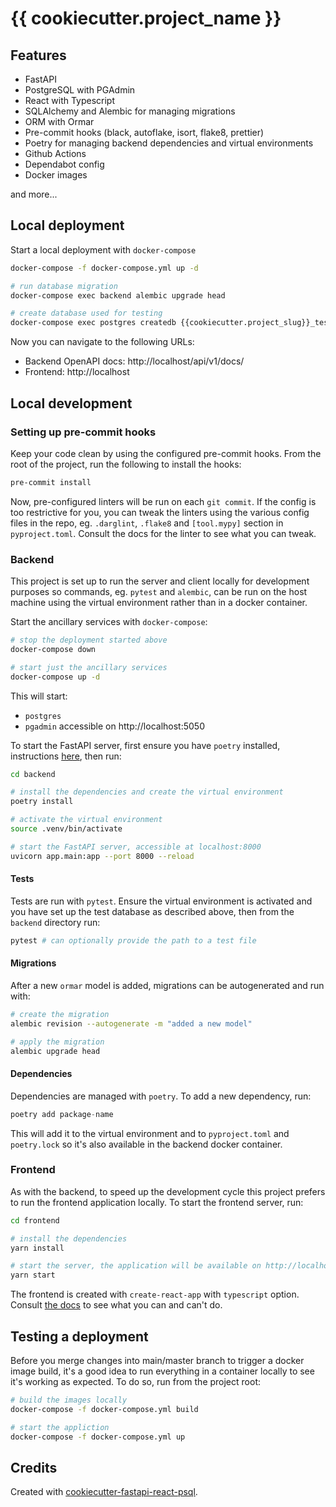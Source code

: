 # {{ cookiecutter.project_name }}

## Features

- FastAPI
- PostgreSQL with PGAdmin
- React with Typescript
- SQLAlchemy and Alembic for managing migrations
- ORM with Ormar
- Pre-commit hooks (black, autoflake, isort, flake8, prettier)
- Poetry for managing backend dependencies and virtual environments
- Github Actions
- Dependabot config
- Docker images

and more...

## Local deployment

Start a local deployment with `docker-compose`

```bash
docker-compose -f docker-compose.yml up -d

# run database migration
docker-compose exec backend alembic upgrade head

# create database used for testing
docker-compose exec postgres createdb {{cookiecutter.project_slug}}_test -U postgres
```

Now you can navigate to the following URLs:

- Backend OpenAPI docs: http://localhost/api/v1/docs/
- Frontend: http://localhost

## Local development

### Setting up pre-commit hooks

Keep your code clean by using the configured pre-commit hooks. From the root of
the project, run the following to install the hooks:

```bash
pre-commit install
```

Now, pre-configured linters will be run on each `git commit`. If the config is
too restrictive for you, you can tweak the linters using the various config
files in the repo, eg. `.darglint`, `.flake8` and `[tool.mypy]` section in
`pyproject.toml`. Consult the docs for the linter to see what you can tweak.

### Backend

This project is set up to run the server and client locally for development
purposes so commands, eg. `pytest` and `alembic`, can be run on the host
machine using the virtual environment rather than in a docker container.

Start the ancillary services with `docker-compose`:

```bash
# stop the deployment started above
docker-compose down

# start just the ancillary services
docker-compose up -d
```

This will start:

- `postgres`
- `pgadmin` accessible on http://localhost:5050

To start the FastAPI server, first ensure you have `poetry` installed,
instructions [here](https://python-poetry.org/docs/#installation), then run:

```bash
cd backend

# install the dependencies and create the virtual environment
poetry install

# activate the virtual environment
source .venv/bin/activate

# start the FastAPI server, accessible at localhost:8000
uvicorn app.main:app --port 8000 --reload
```

#### Tests

Tests are run with `pytest`. Ensure the virtual environment is activated and you
have set up the test database as described above, then from the `backend`
directory run:

```bash
pytest # can optionally provide the path to a test file
```

#### Migrations

After a new `ormar` model is added, migrations can be autogenerated and run
with:

```bash
# create the migration
alembic revision --autogenerate -m "added a new model"

# apply the migration
alembic upgrade head
```

#### Dependencies

Dependencies are managed with `poetry`. To add a new dependency, run:

```python
poetry add package-name
```

This will add it to the virtual environment and to `pyproject.toml` and
`poetry.lock` so it's also available in the backend docker container.

### Frontend

As with the backend, to speed up the development cycle this project prefers to
run the frontend application locally. To start the frontend server, run:

```bash
cd frontend

# install the dependencies
yarn install

# start the server, the application will be available on http://localhost:3000
yarn start
```

The frontend is created with `create-react-app` with `typescript` option.
Consult [the docs](https://reactjs.org/docs/create-a-new-react-app.html) to see
what you can and can't do.

## Testing a deployment

Before you merge changes into main/master branch to trigger a docker image
build, it's a good idea to run everything in a container locally to see it's
working as expected. To do so, run from the project root:

```bash
# build the images locally
docker-compose -f docker-compose.yml build

# start the appliction
docker-compose -f docker-compose.yml up
```

## Credits

Created with
[cookiecutter-fastapi-react-psql](https://github.com/dbatten5/cookiecutter-fastapi-react-psql).
